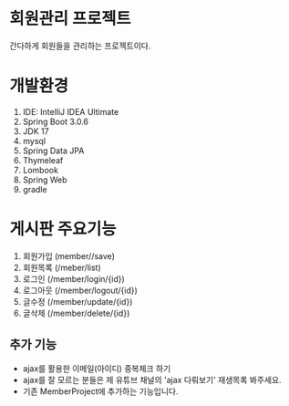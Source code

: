 # 회원관리 프로젝트
간다하게 회원들을 관리하는 프로젝트이다.

# 개발환경
1. IDE: IntelliJ IDEA Ultimate 
2. Spring Boot 3.0.6
3. JDK 17
4. mysql
5. Spring Data JPA
6. Thymeleaf
7. Lombook
8. Spring Web
9. gradle

# 게시판 주요기능
1. 회원가입 (member//save)
2. 회원목록 (/meber/list)
3. 로그인   (/member/login/{id})
3. 로그아웃  (/member/logout/{id})
4. 글수정 (/member/update/{id})
5. 글삭제 (/member/delete/{id})

## 추가 기능
- ajax를 활용한 이메일(아이디) 중복체크 하기
- ajax를 잘 모르는 분들은 제 유튜브 채널의 'ajax 다뤄보기' 재생목록 봐주세요.
- 기존 MemberProject에 추가하는 기능입니다.
